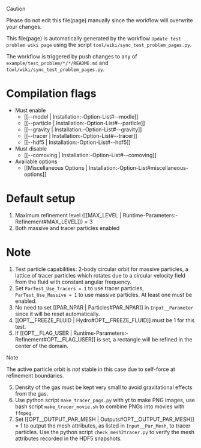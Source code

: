 > [!CAUTION]
> Please do not edit this file(page) manually since the workflow will overwrite your changes.
>
> This file(page) is automatically generated by the workflow `Update test problem wiki page` using the script `tool/wiki/sync_test_problem_pages.py`.
>
> The workflow is triggered by push changes to any of `example/test_problem/*/*/README.md` and `tool/wiki/sync_test_problem_pages.py`.


# Compilation flags
- Must enable
   - [[--model | Installation:-Option-List#--modle]]
   - [[--particle | Installation:-Option-List#--particle]]
   - [[--gravity | Installation:-Option-List#--gravity]]
   - [[--tracer | Installation:-Option-List#--tracer]]
   - [[--hdf5 | Installation:-Option-List#--hdf5]]
- Must disable
   - [[--comoving | Installation:-Option-List#--comoving]]
- Available options
   - [[Miscellaneous Options | Installation:-Option-List#miscellaneous-options]]


# Default setup
1. Maximum refinement level ([[MAX_LEVEL | Runtime-Parameters:-Refinement#MAX_LEVEL]]) = 3
2. Both massive and tracer particles enabled

# Note
1. Test particle capabilities: 2-body circular orbit for massive particles, a
   lattice of tracer particles which rotates due to a circular velocity field
   from the fluid with constant angular frequency.
2. Set `ParTest_Use_Tracers = 1` to use tracer particles, `ParTest_Use_Massive = 1`
   to use massive particles. At least one must be enabled.
3. No need to set [[PAR_NPAR | Particles#PAR_NPAR]] in `Input__Parameter`
   since it will be reset automatically.
4. [[OPT__FREEZE_FLUID | Hydro#OPT__FREEZE_FLUID]] must be 1 for this test.
5. If [[OPT__FLAG_USER | Runtime-Parameters:-Refinement#OPT__FLAG_USER]] is set,
   a rectangle will be refined in the center of the domain.
> [!NOTE]
> The active particle orbit is _not_ stable in this case due to self-force at refinement boundaries.
5. Density of the gas must be kept very small to avoid gravitational effects from the gas.
6. Use python script `make_tracer_pngs.py` with yt to make PNG images, use
   bash script `make_tracer_movie.sh` to combine PNGs into movies with `ffmpeg`.
7. Set [[OPT__OUTPUT_PAR_MESH | Outputs#OPT__OUTPUT_PAR_MESH]] = 1 to output the mesh attributes, as listed in
   `Input__Par_Mesh`, to tracer particles. Use the python script `check_mesh2tracer.py`
   to verify the mesh attributes recorded in the HDF5 snapshots.
